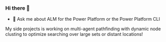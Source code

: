 ### Hi there 👋

- 💬 Ask me about ALM for the Power Platform or the Power Platform CLI

My side projects is working on multi-agent pathfinding with dynamic node clusting to optimize searching over large sets or distant locations!
